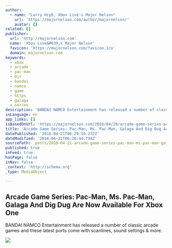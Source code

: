 ```yaml
---
author:
  - name: "Larry Hryb, Xbox Live's Major Nelson"
    url: 'https://majornelson.com/author/majornelson/'
    avatar: {}
related: []
publisher:
  url: 'http://majornelson.com'
  name: 'Xbox Live&#039;s Major Nelson'
  favicon: 'https://majornelson.com/favicon.ico'
  domain: majornelson.com
keywords:
  - xbox
  - arcade
  - pac-man
  - mjr
  - bandai
  - namco
  - game
  - https
  - galaga
  - series
description: 'BANDAI NAMCO Entertainment has released a number of classic arcade games and these latest ports come with scanlines, sound settings & more.'
inLanguage: en
app_links: []
isBasedOnUrl: 'https://majornelson.com/2016/04/20/arcade-game-series-pac-man-ms-pac-man-galaga-and-dig-dug-are-now-available-for-xbox-one/'
title: 'Arcade Game Series: Pac-Man, Ms. Pac-Man, Galaga And Dig Dug Are Now Available For Xbox One'
datePublished: '2016-04-21T06:29:16.232Z'
dateModified: '2016-04-21T06:26:44.794Z'
sourcePath: _posts/2016-04-21-arcade-game-series-pac-man-ms-pac-man-galaga-and-dig-dug.md
published: true
inFeed: true
hasPage: false
inNav: false
_context: 'http://schema.org'
_type: MediaObject

---
```

<article style=""><h1>Arcade Game Series: Pac-Man, Ms. Pac-Man, Galaga And Dig Dug Are Now Available For Xbox One</h1><p>BANDAI NAMCO Entertainment has released a number of classic arcade games and these latest ports come with scanlines, sound settings &amp; more.</p><img src="https://images-eds-ssl.xboxlive.com/image?url=8Oaj9Ryq1G1_p3lLnXlsaZgGzAie6Mnu24_PawYuDYIoH77pJ.X5Z.MqQPibUVTcUKVU4dlqgVD1r0Ekf_3Mx0wOn3vYzAw4oYhOOGFNOcVxaPDwBPKztt2YLM3xJbQ9trcFjgl5sNDJJ2BOKUooQo_6KDqn_h_ZoGJ0zXQvLkt57mFgsGfz1zeBG6XuZay7niFU5.83IKihCJQyFOmdQuF23Bx.ibhUyMGLA3ts4uw-&amp;format=png&amp;h=294&amp;w=215" /></article>